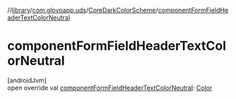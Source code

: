 //[library](../../../index.md)/[com.glovoapp.uds](../index.md)/[CoreDarkColorScheme](index.md)/[componentFormFieldHeaderTextColorNeutral](component-form-field-header-text-color-neutral.md)

# componentFormFieldHeaderTextColorNeutral

[androidJvm]\
open override val [componentFormFieldHeaderTextColorNeutral](component-form-field-header-text-color-neutral.md): [Color](https://developer.android.com/reference/kotlin/androidx/compose/ui/graphics/Color.html)

